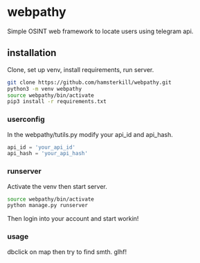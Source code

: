 # webpathy
Simple OSINT web framework to locate users using telegram api. 
## installation
Clone, set up venv, install requirements, run server.
```bash
git clone https://github.com/hamsterkill/webpathy.git
python3 -m venv webpathy
source webpathy/bin/activate
pip3 install -r requirements.txt
```
### userconfig
In the webpathy/tutils.py modify your api_id and api_hash.
```python
api_id = 'your_api_id'
api_hash = 'your_api_hash'
```
### runserver
Activate the venv then start server.
```bash
source webpathy/bin/activate
python manage.py runserver
```
Then login into your account and start workin!

### usage
dbclick on map then try to find smth. glhf!

